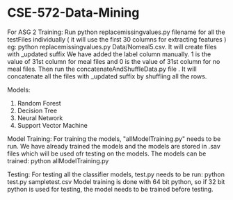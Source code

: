 # CSE-572-Data-Mining
For ASG 2
Training:
Run python replacemissingvalues.py filename  for all the testFiles individually ( it will use the first 30 columns for extracting features )
eg: python replacemissingvalues.py Data/Nomeal5.csv. It will create files with _updated suffix
We have added the label column manually. 1 is the value of 31st column for meal files and 0 is the value of 31st column for no meal files.
Then run the concatenateAndShuffleData.py  file . It will concatenate all the files with _updated suffix by shuffling all the rows.

Models:
1. Random Forest
2. Decision Tree
3. Neural Network
4. Support Vector Machine

Model Training:
For training the models, "allModelTraining.py" needs to be run. We have already trained the models and the models are stored in .sav files which will be used ofr testing on the models.
The models can be trained:
    python allModelTraining.py

Testing:
For testing all the classifier models, test.py needs to be run:
      python test.py sampletest.csv
Model training is done with 64 bit python, so if 32 bit python is used for testing, the model needs to be trained before testing.

